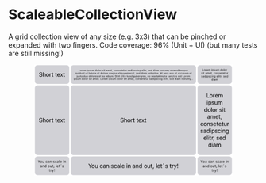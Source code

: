 # ScaleableCollectionView
A grid collection view of any size (e.g. 3x3) that can be pinched or expanded with two fingers.
Code coverage: 96% (Unit + UI) (but many tests are still missing!)

<p align="center">
<img width="400" src="https://github.com/HVonWeg/ScaleableCollectionView/blob/main/screenshot.png" />
</p>
